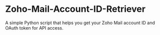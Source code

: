 # Zoho-Mail-Account-ID-Retriever
A simple Python script that helps you get your Zoho Mail account ID and OAuth token for API access.
